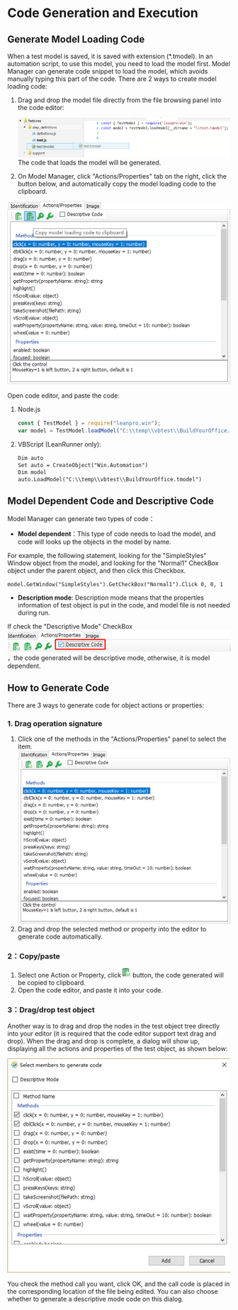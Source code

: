 # Code Generation and Execution

## Generate Model Loading Code
When a test model is saved, it is saved with extension (*.tmodel). In an automation script, to use this model, you need to load the model first. Model Manager can generate code snippet to load the model, which avoids manually typing this part of the code. There are 2 ways to create model loading code:

1. Drag and drop the model file directly from the file browsing panel into the code editor:

   ![](assets/drag_tmodel.png)
   The code that loads the model will be generated.

2. On Model Manager, click "Actions/Properties" tab on the right, click the button below, and automatically copy the model loading code to the clipboard.

![](assets/4.1_copy_model.png)

Open code editor, and paste the code:

1. Node.js
   ```javascript
   const { TestModel } = require("leanpro.win");
   var model = TestModel.loadModel("C:\\temp\\vbtest\\BuildYourOffice.tmodel");
   ```

2. VBScript (LeanRunner only):
   ```VBScript
   Dim auto
   Set auto = CreateObject("Win.Automation")
   Dim model
   auto.LoadModel("C:\\temp\\vbtest\\BuildYourOffice.tmodel")
   ```
   
## Model Dependent Code and Descriptive Code

Model Manager can generate two types of code：
* **Model dependent**：This type of code needs to load the model, and code will looks up the objects in the model by name.

For example, the following statement, looking for the "SimpleStyles" Window object from the model, and looking for the "Normal1" CheckBox object under the parent object, and then click this Checkbox.

```VBScript
model.GetWindow("SimpleStyles").GetCheckBox("Normal1").Click 0, 0, 1
```

* **Description mode**: Description mode means that the properties information of test object is put in the code, and model file is not needed during run.

If check the "Descriptive Mode" CheckBox![](assets/4.2_descriptive_mode.png) ，the code generated will be descriptive mode, otherwise, it is model dependent.

## How to Generate Code
There are 3 ways to generate code for object actions or properties:

### 1. Drag operation signature

1. Click one of the methods in the "Actions/Properties" panel to select the item.
![](assets/3.4_operations.png)
2. Drag and drop the selected method or property into the editor to  generate code automatically.

### 2：Copy/paste

1. Select one Action or Property, click![](assets/3.4_1_copy_code.png) button, the code generated will be copied to clipboard.
2. Open the code editor, and paste it into your code.

### 3：Drag/drop test object
Another way is to drag and drop the nodes in the test object tree directly into your editor (it is required that the code editor support text drag and drop). When the drag and drop is complete, a dialog will show up, displaying all the actions and properties of the test object, as shown below:

![](assets/4.3_drag_dialog.png)

You check the method call you want, click OK, and the call code is placed in the corresponding location of the file being edited. You can also choose whether to generate a descriptive mode code on this dialog.